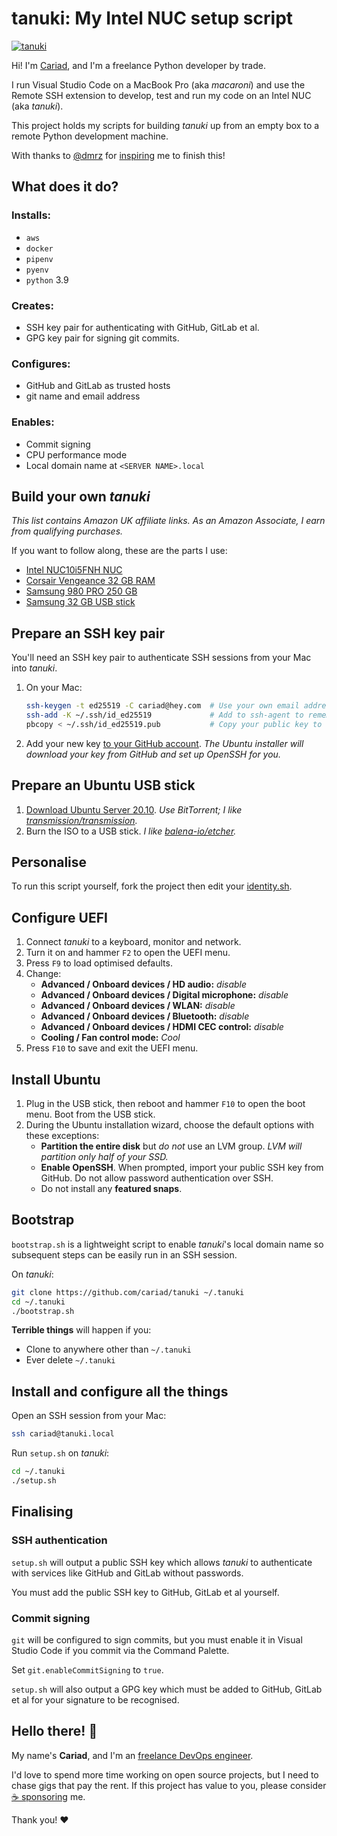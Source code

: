 # tanuki: My Intel NUC setup script

[![tanuki](https://github.com/cariad/tanuki/actions/workflows/ci.yml/badge.svg)](https://github.com/cariad/tanuki/actions/workflows/ci.yml)

Hi! I'm [Cariad](https://cariad.io), and I'm a freelance Python developer by trade.

I run Visual Studio Code on a MacBook Pro (aka _macaroni_) and use the Remote SSH extension to develop, test and run my code on an Intel NUC (aka _tanuki_).

This project holds my scripts for building _tanuki_ up from an empty box to a remote Python development machine.

With thanks to [@dmrz](https://github.com/dmrz) for [inspiring](https://dimamoroz.com/2021/03/09/intel-nuc-for-development/) me to finish this!

## What does it do?

### Installs:

- `aws`
- `docker`
- `pipenv`
- `pyenv`
- `python` 3.9

### Creates:

- SSH key pair for authenticating with GitHub, GitLab et al.
- GPG key pair for signing git commits.

### Configures:

- GitHub and GitLab as trusted hosts
- git name and email address

### Enables:

- Commit signing
- CPU performance mode
- Local domain name at `<SERVER NAME>.local`

## Build your own _tanuki_

_This list contains Amazon UK affiliate links. As an Amazon Associate, I earn from qualifying purchases._

If you want to follow along, these are the parts I use:

- [Intel NUC10i5FNH NUC](https://amzn.to/3d1HEud)
- [Corsair Vengeance 32 GB RAM](https://amzn.to/3r8yqkF)
- [Samsung 980 PRO 250 GB](https://amzn.to/3ccXYcm)
- [Samsung 32 GB USB stick](https://amzn.to/3lEV7Mg)

## Prepare an SSH key pair

You'll need an SSH key pair to authenticate SSH sessions from your Mac into _tanuki_.

1. On your Mac:

    ```bash
    ssh-keygen -t ed25519 -C cariad@hey.com  # Use your own email address
    ssh-add -K ~/.ssh/id_ed25519             # Add to ssh-agent to remember your passphrase
    pbcopy < ~/.ssh/id_ed25519.pub           # Copy your public key to the clipboard
    ```

1. Add your new key [to your GitHub account](https://github.com/settings/ssh/new). _The Ubuntu installer will download your key from GitHub and set up OpenSSH for you._

## Prepare an Ubuntu USB stick

1. [Download Ubuntu Server 20.10](https://ubuntu.com/download/server#downloads). _Use BitTorrent; I like [transmission/transmission](https://github.com/transmission/transmission)._
1. Burn the ISO to a USB stick. _I like [balena-io/etcher](https://github.com/balena-io/etcher)._

## Personalise

To run this script yourself, fork the project then edit your [identity.sh](identity.sh).

## Configure UEFI

1. Connect _tanuki_ to a keyboard, monitor and network.
1. Turn it on and hammer `F2` to open the UEFI menu.
1. Press `F9` to load optimised defaults.
1. Change:
    - **Advanced / Onboard devices / HD audio:** _disable_
    - **Advanced / Onboard devices / Digital microphone:** _disable_
    - **Advanced / Onboard devices / WLAN:** _disable_
    - **Advanced / Onboard devices / Bluetooth:** _disable_
    - **Advanced / Onboard devices / HDMI CEC control:** _disable_
    - **Cooling / Fan control mode:** _Cool_
1. Press `F10` to save and exit the UEFI menu.

## Install Ubuntu

1. Plug in the USB stick, then reboot and hammer `F10` to open the boot menu. Boot from the USB stick.
1. During the Ubuntu installation wizard, choose the default options with these exceptions:
    - **Partition the entire disk** but _do not_ use an LVM group. _LVM will partition only half of your SSD._
    - **Enable OpenSSH**. When prompted, import your public SSH key from GitHub. Do not allow password authentication over SSH.
    - Do not install any **featured snaps**.

## Bootstrap

`bootstrap.sh` is a lightweight script to enable _tanuki_'s local domain name so subsequent steps can be easily run in an SSH session.

On _tanuki_:

```bash
git clone https://github.com/cariad/tanuki ~/.tanuki
cd ~/.tanuki
./bootstrap.sh
```

**Terrible things** will happen if you:

- Clone to anywhere other than `~/.tanuki`
- Ever delete `~/.tanuki`

## Install and configure all the things

Open an SSH session from your Mac:

```bash
ssh cariad@tanuki.local
```

Run `setup.sh` on _tanuki_:

```bash
cd ~/.tanuki
./setup.sh
```

## Finalising

### SSH authentication

`setup.sh` will output a public SSH key which allows _tanuki_ to authenticate with services like GitHub and GitLab without passwords.

You must add the public SSH key to GitHub, GitLab et al yourself.

### Commit signing

`git` will be configured to sign commits, but you must enable it in Visual Studio Code if you commit via the Command Palette.

Set `git.enableCommitSigning` to `true`.

`setup.sh` will also output a GPG key which must be added to GitHub, GitLab et al for your signature to be recognised.

## Hello there! 🎉

My name's **Cariad**, and I'm an [freelance DevOps engineer](https://cariad.io).

I'd love to spend more time working on open source projects, but I need to chase gigs that pay the rent. If this project has value to you, please consider [☕️ sponsoring](https://github.com/sponsors/cariad) me.

Thank you! ❤️
